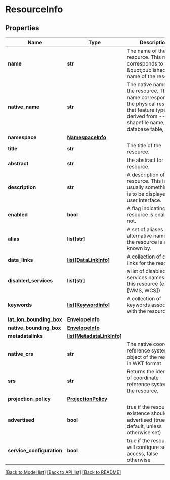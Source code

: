 # ResourceInfo

## Properties
Name | Type | Description | Notes
------------ | ------------- | ------------- | -------------
**name** | **str** | The name of the resource. This name corresponds to the \&quot;published\&quot; name of the resource. | [optional] 
**native_name** | **str** | The native name of the resource. This name corresponds to the physical resource that feature type is derived from -- a shapefile name, a database table, etc... | 
**namespace** | [**NamespaceInfo**](NamespaceInfo.md) |  | [optional] 
**title** | **str** | The title of the resource. | [optional] 
**abstract** | **str** | the abstract for the resource. | [optional] 
**description** | **str** | A description of the resource. This is usually something that is to be displayed in a user interface. | [optional] 
**enabled** | **bool** | A flag indicating if the resource is enabled or not. | [optional] 
**alias** | **list[str]** | A set of aliases or alternative names that the resource is also known by. | [optional] 
**data_links** | [**list[DataLinkInfo]**](DataLinkInfo.md) | A collection of data links for the resource. | [optional] 
**disabled_services** | **list[str]** | a list of disabled services names for this resource (e.g. [WMS, WCS]) | [optional] 
**keywords** | [**list[KeywordInfo]**](KeywordInfo.md) | A collection of keywords associated with the resource. | [optional] 
**lat_lon_bounding_box** | [**EnvelopeInfo**](EnvelopeInfo.md) |  | [optional] 
**native_bounding_box** | [**EnvelopeInfo**](EnvelopeInfo.md) |  | [optional] 
**metadatalinks** | [**list[MetadataLinkInfo]**](MetadataLinkInfo.md) |  | [optional] 
**native_crs** | **str** | The native coordinate reference system object of the resource, in WKT format | [optional] 
**srs** | **str** | Returns the identifier of coordinate reference system of the resource. | [optional] 
**projection_policy** | [**ProjectionPolicy**](ProjectionPolicy.md) |  | [optional] 
**advertised** | **bool** | true if the resource existence should be advertised (true by default, unless otherwise set) | [optional] 
**service_configuration** | **bool** | true if the resource will configure services access, false otherwise | [optional] 

[[Back to Model list]](../README.md#documentation-for-models) [[Back to API list]](../README.md#documentation-for-api-endpoints) [[Back to README]](../README.md)

